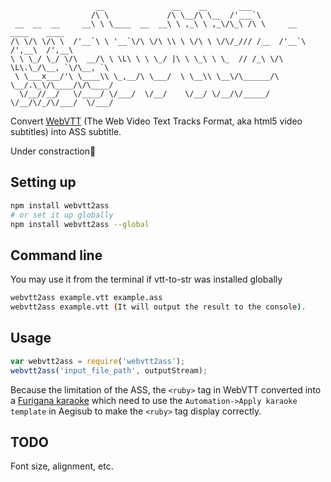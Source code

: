 ﻿```
                   __               __    __       ___                              
                  /\ \             /\ \__/\ \__  /'___`\                            
 __  __  __     __\ \ \____  __  __\ \ ,_\ \ ,_\/\_\ /\ \     __      ____    ____  
/\ \/\ \/\ \  /'__`\ \ '__`\/\ \/\ \\ \ \/\ \ \/\/_/// /__  /'__`\   /',__\  /',__\ 
\ \ \_/ \_/ \/\  __/\ \ \L\ \ \ \_/ |\ \ \_\ \ \_  // /_\ \/\ \L\.\_/\__, `\/\__, `\
 \ \___x___/'\ \____\\ \_,__/\ \___/  \ \__\\ \__\/\______/\ \__/.\_\/\____/\/\____/
  \/__//__/   \/____/ \/___/  \/__/    \/__/ \/__/\/_____/  \/__/\/_/\/___/  \/___/ 
```

Convert [WebVTT](http://dev.w3.org/html5/webvtt/) (The Web Video Text Tracks Format, aka html5 video subtitles) into ASS subtitle.

Under constraction🚧

## Setting up

```bash
npm install webvtt2ass
# or set it up globally
npm install webvtt2ass --global
```

## Command line

You may use it from the terminal if vtt-to-str was installed globally

```bash
webvtt2ass example.vtt example.ass
webvtt2ass example.vtt (It will output the result to the console).
```

## Usage

```js
var webvtt2ass = require('webvtt2ass');
webvtt2ass('input_file_path', outputStream);
```

Because the limitation of the ASS, the `<ruby>` tag in WebVTT converted into a [Furigana karaoke](http://docs.aegisub.org/manual/Furigana_karaoke) which need to use the `Automation->Apply karaoke template` in Aegisub to make the `<ruby>` tag display correctly.

## TODO

Font size, alignment, etc.
